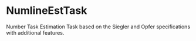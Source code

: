 # NumlineEstTask
Number Task Estimation Task based on the Siegler and Opfer specifications with additional features.
